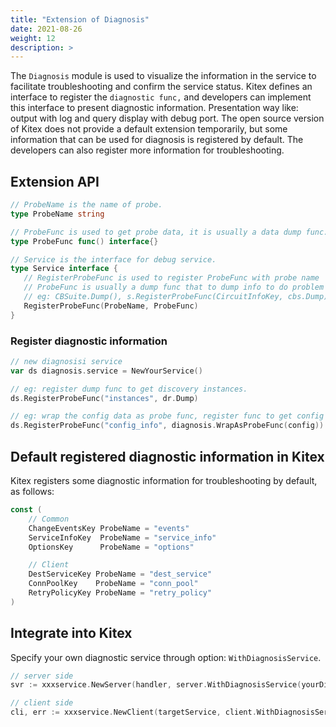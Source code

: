 ```yaml
---
title: "Extension of Diagnosis"
date: 2021-08-26
weight: 12
description: >
---
```


The `Diagnosis` module is used to visualize the information in the service to facilitate troubleshooting and confirm the service status. Kitex defines an interface to register the `diagnostic func,` and developers can implement this interface to present diagnostic information. Presentation way like: output with log and query display with debug port. The open source version of Kitex does not provide a default extension temporarily, but some information that can be used for diagnosis is registered by default. The developers can also register more information for troubleshooting.

## Extension API

```go
// ProbeName is the name of probe.
type ProbeName string

// ProbeFunc is used to get probe data, it is usually a data dump func.
type ProbeFunc func() interface{}

// Service is the interface for debug service.
type Service interface {
   // RegisterProbeFunc is used to register ProbeFunc with probe name
   // ProbeFunc is usually a dump func that to dump info to do problem diagnosis,
   // eg: CBSuite.Dump(), s.RegisterProbeFunc(CircuitInfoKey, cbs.Dump)
   RegisterProbeFunc(ProbeName, ProbeFunc)
}
```

### Register diagnostic information

```go
// new diagnosisi service
var ds diagnosis.service = NewYourService()

// eg: register dump func to get discovery instances.
ds.RegisterProbeFunc("instances", dr.Dump)

// eg: wrap the config data as probe func, register func to get config info.
ds.RegisterProbeFunc("config_info", diagnosis.WrapAsProbeFunc(config))

```

## Default registered diagnostic information in Kitex

Kitex registers some diagnostic information for troubleshooting by default, as follows:

```go
const (
	// Common
	ChangeEventsKey ProbeName = "events"
	ServiceInfoKey  ProbeName = "service_info"
	OptionsKey      ProbeName = "options"

	// Client
	DestServiceKey ProbeName = "dest_service"
	ConnPoolKey    ProbeName = "conn_pool"
	RetryPolicyKey ProbeName = "retry_policy"
)
```



## Integrate into Kitex

Specify your own diagnostic service through option: `WithDiagnosisService`.

```go
// server side
svr := xxxservice.NewServer(handler, server.WithDiagnosisService(yourDiagnosisService))

// client side
cli, err := xxxservice.NewClient(targetService, client.WithDiagnosisService(yourDiagnosisService))
```

